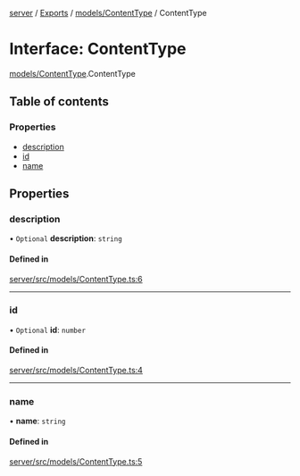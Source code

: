 [server](../README.md) / [Exports](../modules.md) / [models/ContentType](../modules/models_ContentType.md) / ContentType

# Interface: ContentType

[models/ContentType](../modules/models_ContentType.md).ContentType

## Table of contents

### Properties

- [description](models_ContentType.ContentType.md#description)
- [id](models_ContentType.ContentType.md#id)
- [name](models_ContentType.ContentType.md#name)

## Properties

### description

• `Optional` **description**: `string`

#### Defined in

[server/src/models/ContentType.ts:6](https://github.com/niklas-joh/french-learning-platform/blob/df287cd90d2fc20ebbe1da4bb7d2c97b195a5de7/server/src/models/ContentType.ts#L6)

___

### id

• `Optional` **id**: `number`

#### Defined in

[server/src/models/ContentType.ts:4](https://github.com/niklas-joh/french-learning-platform/blob/df287cd90d2fc20ebbe1da4bb7d2c97b195a5de7/server/src/models/ContentType.ts#L4)

___

### name

• **name**: `string`

#### Defined in

[server/src/models/ContentType.ts:5](https://github.com/niklas-joh/french-learning-platform/blob/df287cd90d2fc20ebbe1da4bb7d2c97b195a5de7/server/src/models/ContentType.ts#L5)
